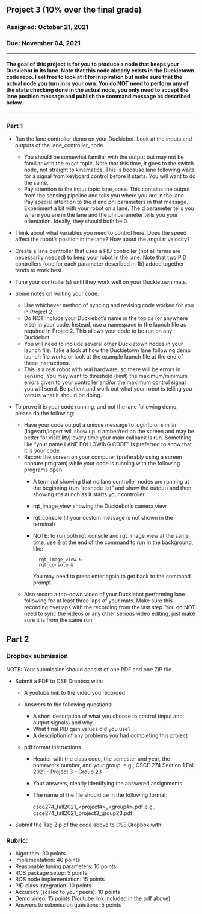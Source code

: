 ## Project 3 (10% over the final grade) 

### Assigned: October 21, 2021
### Due: November 04, 2021

--------

#### The goal of this project is for you to produce a node that keeps your Duckiebot in its lane. Note that this node already exists in the Duckietown code repo. Feel free to look at it for inspiration but make sure that the actual node you turn in is your own. You do NOT need to perform any of the state checking done in the actual node, you only need to accept the lane position message and publish the command message as described below.

--------

### Part 1

- Run the lane controller demo on your Duckiebot. Look at the inputs and outputs of the lane_controller_node. 
    - You should be somewhat familiar with the output but may not be familiar with the exact topic. Note that this time, it goes to the switch node, not straight to kinematics. This is because lane following waits for a signal from keyboard control before it starts. You will want to do the same.
    - Pay attention to the input topic lane_pose. This contains the output from the sensing pipeline and tells you where you are in the lane. Pay special attention to the d and phi parameters in that message. Experiment a bit with your robot on a lane. The d parameter tells you where you are in the lane and the phi parameter tells you your orientation. Ideally, they should both be 0.

- Think about what variables you need to control here. Does the speed affect the robot’s position in the lane? How about the angular velocity?

- Create a lane controller that uses a PID controller (not all terms are necessarily needed) to keep your robot in the lane. Note that two PID controllers (one for each parameter described in 1b) added together tends to work best.

- Tune your controller(s) until they work well on your Duckietown mats.

- Some notes on writing your code:
    - Use whichever method of syncing and revising code worked for you in Project 2
    - Do NOT include your Duckiebot’s name in the topics (or anywhere else) in your code. Instead, use a namespace in the launch file as required in Project2. This allows your code to be run on any Duckiebot.
    - You will need to include several other Duckietown nodes in your launch file. Take a look at how the Duckietown lane following demo launch file works or look at the example launch file at the end of these instructions.
    - This is a real robot with real hardware, so there will be errors in sensing. You may want to threshold (limit) the maximum/minimum errors given to your controller and/or the maximum control signal you will send. Be patient and work out what your robot is telling you versus what it should be doing.

- To prove it is your code running, and not the lane following demo, please do the following:
    - Have your code output a unique message to loginfo or similar (logwarn/logerr will show up in amber/red on the screen and may be better for visibility) every time your main callback is run. Something like “your name LANE FOLLOWING CODE” is preferred to show that it is your code.
    - Record the screen on your computer (preferably using a screen capture program) while your code is running with the following programs open:
        - A terminal showing that no lane controller nodes are running at the beginning (run “rosnode list” and show the output) and then showing roslaunch as it starts your controller.
        - rqt_image_view showing the Duckiebot’s camera view
        - rqt_console (if your custom message is not shown in the terminal)
        - NOTE: to run both rqt_console and rqt_image_view at the same time, use & at the end of the command to run in the background, like:

                rqt_image_view &
                rqt_console &
            You may need to press enter again to get back to the command prompt
    - Also record a top-down video of your Duckiebot performing lane following for at least three laps of your mats. Make sure this recording overlaps with the recording from the last step. You do NOT need to sync the videos or any other serious video editing, just make sure it is from the same run.


## Part 2

### Dropbox submission

NOTE: Your submission should consist of one PDF and one ZIP file.

- Submit a PDF to CSE Dropbox with:

    * A youtube link to the video you recorded

    * Answers to the following questions:
        - A short description of what you choose to control (input and output signals) and why. 
        - What final PID gain values did you use?
        - A description of any problems you had completing this project


    * pdf format instructions
        * Header with the class code, the semester and year, the homework number, and your group.
          e.g., CSCE 274 Section 1 Fall 2021 – Project 3 – Group 23
          
        * Your answers, clearly identifying the answered assignments.

        * The name of the file should be in the following format:
        
            csce274_fall2021_<project#>_<group#>.pdf
            e.g., csce274_fall2021_project3_group23.pdf

- Submit the Tag Zip of the code above to CSE Dropbox with:


### Rubric:
- Algorithm: 30 points
- Implementation: 40 points
- Reasonable tuning parameters: 10 points
- ROS package setup: 5 points
- ROS node implementation: 15 points
- PID class integration: 10 points
- Accuracy (scaled to your peers): 10 points
- Demo video: 15 points (Youtube link included in the pdf above)
- Answers to submission questions: 5 points